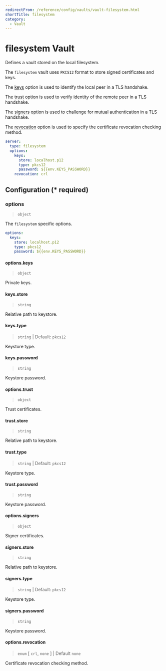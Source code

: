 ```yaml
---
redirectFrom: /reference/config/vaults/vault-filesystem.html
shortTitle: filesystem
category:
  - Vault
---
```


# filesystem Vault

Defines a vault stored on the local filesystem.

The `filesystem` vault uses `PKCS12` format to store signed certificates and keys.

The [keys](#options-keys) option is used to identify the local peer in a TLS handshake.

The [trust](#options-trust) option is used to verify identity of the remote peer in a TLS handshake.

The [signers](#options-signers) option is used to challenge for mutual authentication in a TLS handshake.

The [revocation](#options-revocation) option is used to specify the certificate revocation checking method.

```yaml {2}
server:
  type: filesystem
  options:
    keys:
      store: localhost.p12
      type: pkcs12
      password: ${{env.KEYS_PASSWORD}}
    revocation: crl
```

## Configuration (\* required)

### options

> `object`

The `filesystem` specific options.

```yaml
options:
  keys:
    store: localhost.p12
    type: pkcs12
    password: ${{env.KEYS_PASSWORD}}
```

#### options.keys

> `object`

Private keys.

#### keys.store

> `string`

Relative path to keystore.

#### keys.type

> `string` | Default: `pkcs12`

Keystore type.

#### keys.password

> `string`

Keystore password.

#### options.trust

> `object`

Trust certificates.

#### trust.store

> `string`

Relative path to keystore.

#### trust.type

> `string` | Default: `pkcs12`

Keystore type.

#### trust.password

> `string`

Keystore password.

#### options.signers

> `object`

Signer certificates.

#### signers.store

> `string`

Relative path to keystore.

#### signers.type

> `string` | Default: `pkcs12`

Keystore type.

#### signers.password

> `string`

Keystore password.

#### options.revocation

> `enum` [ `crl`, `none` ] | Default `none`

Certificate revocation checking method.
